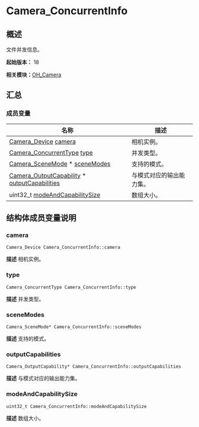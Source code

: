 # Camera_ConcurrentInfo


## 概述

文件并发信息。

**起始版本：** 18

**相关模块：**[OH_Camera](_o_h___camera.md)


## 汇总


### 成员变量

| 名称 | 描述 | 
| -------- | -------- |
| [Camera_Device](_camera___device.md) [camera](#camera) | 相机实例。 | 
| [Camera_ConcurrentType](_o_h___camera.md#camera_concurrenttype) [type](#type) | 并发类型。 | 
| [Camera_SceneMode](_o_h___camera.md#camera_scenemode) \* [sceneModes](#scenemodes) | 支持的模式。 | 
| [Camera_OutputCapability](_o_h___camera.md#outputcapability) \* [outputCapabilities](#outputcapabilities) | 与模式对应的输出能力集。 | 
| uint32_t [modeAndCapabilitySize](#modeandcapabilitysize) | 数组大小。 | 

## 结构体成员变量说明


### camera

```
Camera_Device Camera_ConcurrentInfo::camera
```
**描述**
相机实例。


### type

```
Camera_ConcurrentType Camera_ConcurrentInfo::type
```
**描述**
并发类型。

### sceneModes

```
Camera_SceneMode* Camera_ConcurrentInfo::sceneModes
```
**描述**
支持的模式。

### outputCapabilities

```
Camera_OutputCapability* Camera_ConcurrentInfo::outputCapabilities
```
**描述**
与模式对应的输出能力集。

### modeAndCapabilitySize

```
uint32_t Camera_ConcurrentInfo::modeAndCapabilitySize
```
**描述**
数组大小。